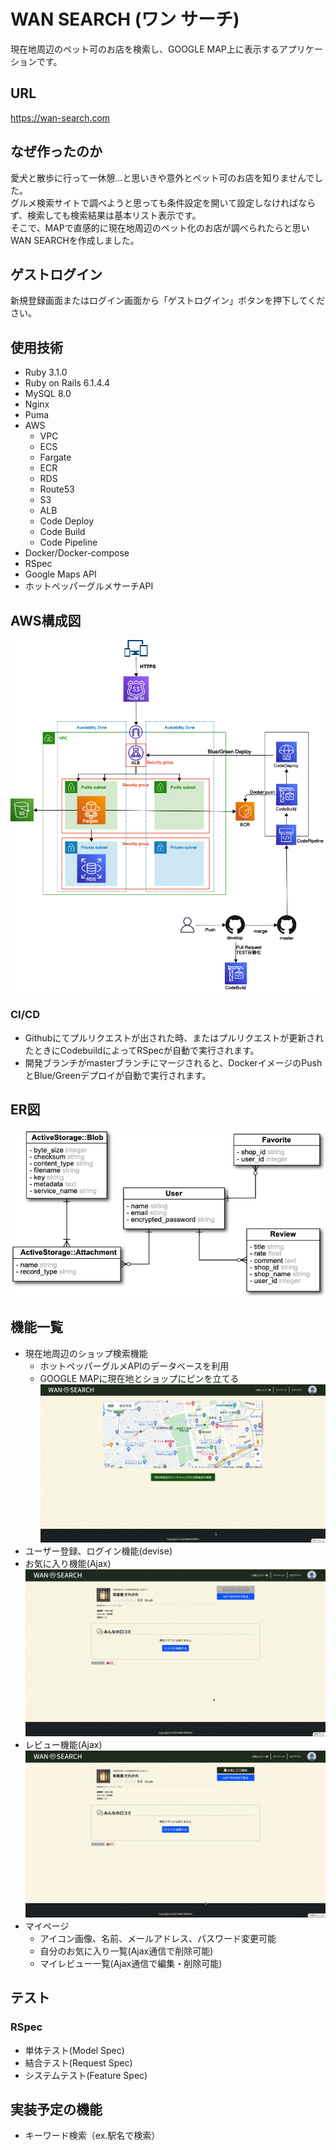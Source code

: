 # WAN SEARCH (ワン サーチ)
現在地周辺のペット可のお店を検索し、GOOGLE MAP上に表示するアプリケーションです。

## URL
https://wan-search.com

## なぜ作ったのか
愛犬と散歩に行って一休憩...と思いきや意外とペット可のお店を知りませんでした。  
グルメ検索サイトで調べようと思っても条件設定を開いて設定しなければならず、検索しても検索結果は基本リスト表示です。  
そこで、MAPで直感的に現在地周辺のペット化のお店が調べられたらと思いWAN SEARCHを作成しました。  

## ゲストログイン
新規登録画面またはログイン画面から「ゲストログイン」ボタンを押下してください。

## 使用技術
- Ruby 3.1.0
- Ruby on Rails 6.1.4.4
- MySQL 8.0
- Nginx
- Puma
- AWS
  - VPC
  - ECS
  - Fargate
  - ECR
  - RDS
  - Route53
  - S3
  - ALB
  - Code Deploy
  - Code Build
  - Code Pipeline
- Docker/Docker-compose
- RSpec
- Google Maps API
- ホットペッパーグルメサーチAPI

## AWS構成図  
![AWS構成図](docs/images/aws-networking.png)  

### CI/CD
- Githubにてプルリクエストが出された時、またはプルリクエストが更新されたときにCodebuildによってRSpecが自動で実行されます。
- 開発ブランチがmasterブランチにマージされると、DockerイメージのPushとBlue/Greenデプロイが自動で実行されます。

## ER図  
![ER図](docs/images/cafeapp-er.png)  

## 機能一覧
- 現在地周辺のショップ検索機能
  - ホットペッパーグルメAPIのデータベースを利用
  - GOOGLE MAPに現在地とショップにピンを立てる  
![現在地周辺のショップ検索機能](docs/images/howto_search.gif)  
- ユーザー登録、ログイン機能(devise)
- お気に入り機能(Ajax)　　  
![お気に入り機能](docs/images/howto_favorite.gif)  
- レビュー機能(Ajax)  
![レビュー機能](docs/images/howto_review.gif)  
- マイページ
  - アイコン画像、名前、メールアドレス、パスワード変更可能
  - 自分のお気に入り一覧(Ajax通信で削除可能)
  - マイレビュー一覧(Ajax通信で編集・削除可能)

## テスト
### RSpec
- 単体テスト(Model Spec)
- 結合テスト(Request Spec)
- システムテスト(Feature Spec)

## 実装予定の機能
- キーワード検索（ex.駅名で検索）
